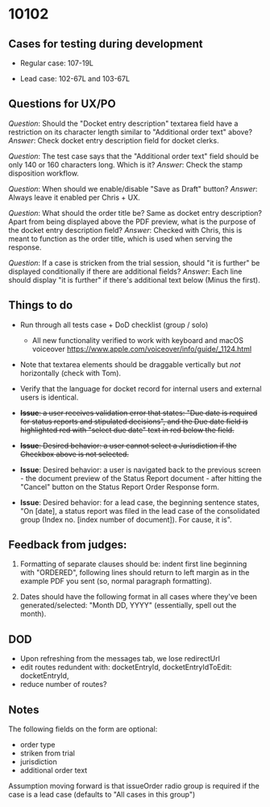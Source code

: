 # 10102

## Cases for testing during development

- Regular case: 107-19L

- Lead case: 102-67L and 103-67L

## Questions for UX/PO

*Question*: Should the "Docket entry description" textarea field have a
restriction on its character length similar to "Additional order text" above?
*Answer*: Check docket entry description field for docket clerks.

*Question*: The test case says that the "Additional order text" field should be
only 140 or 160 characters long. Which is it?
*Answer*: Check the stamp disposition workflow.

*Question*: When should we enable/disable "Save as Draft" button?
*Answer*: Always leave it enabled per Chris + UX.

*Question*: What should the order title be? Same as docket entry description? Apart from being displayed above the PDF preview, what is the purpose of the docket entry description field?
*Answer*: Checked with Chris, this is meant to function as the order title, which is used when serving the response.

*Question*: If a case is stricken from the trial session, should "it is further" be displayed conditionally if there are additional fields?
*Answer*: Each line should display "it is further" if there's additional text below (Minus the first).

## Things to do

- Run through all tests case + DoD checklist (group / solo)
  - All new functionality verified to work with keyboard and macOS
    voiceover https://www.apple.com/voiceover/info/guide/_1124.html

- Note that textarea elements should be draggable vertically but *not*
  horizontally (check with Tom).

- Verify that the language for docket record for internal users and external
  users is identical.

- ~~**Issue**: a user receives validation error that states:
  "Due date is required for status reports and stipulated decisions", and the
  Due date field is highlighted red with "select due date" text in red below
  the field.~~

- ~~**Issue**: Desired behavior: a user cannot select a Jurisdiction if the Checkbox above is not
  selected.~~

- **Issue**: Desired behavior: a user is navigated back to the previous screen - the document
  preview of the Status Report document - after hitting the "Cancel" button on
  the Status Report Order Response form.

- **Issue**: Desired behavior: for a lead case, the beginning sentence states, "On [date], a
  status report was filed in the lead case of the consolidated group (Index no.
  [index number of document]). For cause, it is".

## Feedback from judges:

1. Formatting of separate clauses should be: indent first line beginning with "ORDERED", following lines should return to left margin as in the example PDF you sent (so, normal paragraph formatting).

2. Dates should have the following format in all cases where they've been generated/selected: "Month DD, YYYY" (essentially, spell out the month).

## DOD

- Upon refreshing from the messages tab, we lose redirectUrl
- edit routes redundent with:
  docketEntryId,
  docketEntryIdToEdit: docketEntryId,
- reduce number of routes?

## Notes

The following fields on the form are optional:
- order type
- striken from trial
- jurisdiction
- additional order text

Assumption moving forward is that issueOrder radio group is required if the case
is a lead case (defaults to "All cases in this group")
